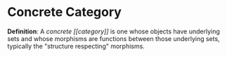 # Concrete Category
**Definition**: A *concrete [[category]]* is one whose objects have underlying sets and whose morphisms are functions between those underlying sets, typically the "structure respecting" morphisms.